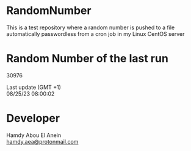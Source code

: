 # RandomNumber    
This is a test repository where a random number is pushed to a file automatically passwordless from a cron job in my Linux CentOS server    
# Random Number of the last run   
30976
      
Last update (GMT +1)    
08/25/23 08:00:02
# Developer    
Hamdy Abou El Anein   
hamdy.aea@protonmail.com
